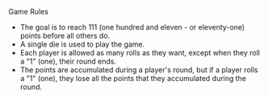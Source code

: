 Game Rules
- The goal is to reach 111 (one hundred and eleven - or eleventy-one) points before all others do.
- A single die is used to play the game.
- Each player is allowed as many rolls as they want, except when they roll a "1" (one), their round ends.
- The points are accumulated during a player's round, but if a player rolls a "1" (one), they lose all the points that they accumulated during the round.